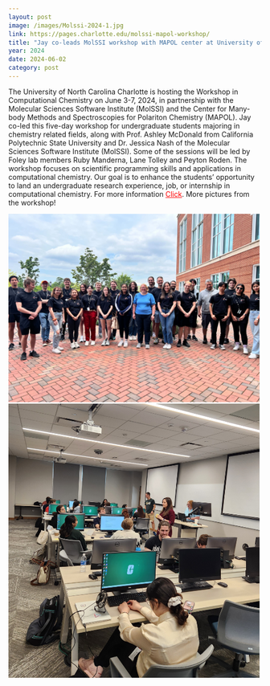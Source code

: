```yaml
---
layout: post
image: /images/Molssi-2024-1.jpg
link: https://pages.charlotte.edu/molssi-mapol-workshop/
title: "Jay co-leads MolSSI workshop with MAPOL center at University of North Carolina at Charlotte"
year: 2024
date: 2024-06-02
category: post
---
```

<p>
 The University of North Carolina Charlotte is hosting the Workshop in Computational Chemistry on June 3-7, 2024, in partnership with the Molecular Sciences Software Institute (MolSSI) and the Center for Many-body Methods and Spectroscopies for Polariton Chemistry (MAPOL). Jay co-led this five-day workshop for undergraduate students majoring in chemistry related fields, along with Prof. Ashley McDonald from California Polytechnic State University and Dr. Jessica Nash of the Molecular Sciences Software Institute (MolSSI). Some of the sessions will be led by Foley lab members Ruby Manderna, Lane Tolley and Peyton Roden. The workshop focuses on scientific programming skills and applications in computational chemistry. Our goal is to enhance the students’ opportunity to land an undergraduate research experience, job, or internship in computational chemistry. For more information <a href="https://pages.charlotte.edu/molssi-mapol-workshop/" style="color: red;">Click</a>. More pictures from the workshop! 
</p>

<img src="/images/Molssi-24-2.jpg" class="left" width = "500">
<img src="/images/Molssi24.jpg" class="right" width = "500">
